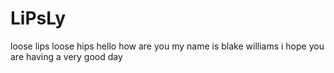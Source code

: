 # LiPsLy
loose lips loose hips
hello how are you my name is blake williams i hope you are having a very good day
